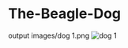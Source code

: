 # The-Beagle-Dog
output
images/dog 1.png
![dog 1](https://github.com/Code-with-sudoku/The-Beagle-Dog/assets/137153314/a09def0d-f92c-4a16-92d2-b914bf819e59)

